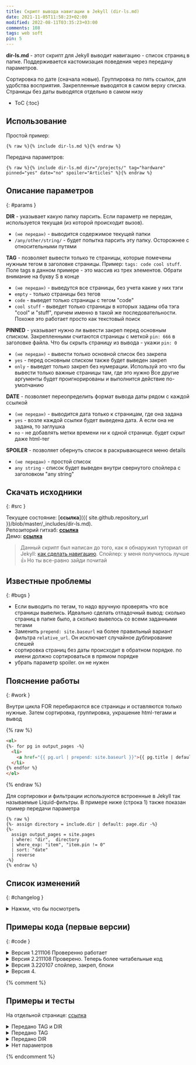 ```yaml
---
title: Скрипт вывода навигации в Jekyll (dir-ls.md)
date: 2021-11-05T11:58:23+02:00
modified: 2022-08-11T03:35:23+03:00
comments: 108
tags: web soft
pin: 5
---
```


**dir-ls.md** - этот скрипт для Jekyll выводит навигацию - список страниц в папке. Поддерживается кастомизация поведения через передачу параметров. 

Сортировка по дате (сначала новые). Группировка по пять ссылок, для удобства восприятия. Закрепленные выводятся в самом верху списка. Страницы без даты выводятся отдельно в самом низу

- ToC
{:toc}




## Использование
Простой пример:

	{% raw %}{% include dir-ls.md %}{% endraw %}

Передача параметров: 

	{% raw %}{% include dir-ls.md dir="/projects/" tag="hardware" pinned="yes" date="no" spoiler="Articles" %}{% endraw %}





## Описание параметров
{: #params }

**DIR** - указывает какую папку парсить. Если параметр не передан, используется текущая (из которой происходит вызов).  
- `(не передан)` - выводится содержимое текущей папки
- `/any/other/string/` - будет попытка парсить эту папку. Осторожнее с относительными путями

**TAG** - позволяет вывести только те страницы, которые помечены нужным тегом в заголовке страницы. Пример: `tags: code cool stuff`. Поле tags в данном примере - это массив из трех элементов. Обрати внимание на букву S в конце
- `(не передан)` - выведутся все страницы, без учета какие у них тэги
- `empty` - только страницы без тегов
- `code` - выведет только страницы с тегом "code"
- `cool stuff` - выведет только страницы в которых заданы оба тэга "cool" и "stuff", причем именно в такой же последовательности. Похоже это работает просто как текстовый поиск


**PINNED** - указывает нужно ли вывести закреп перед основным списком. Закрепленными считаются страницы с меткой `pin: 666` в заголовке файла. Что бы скрыть страницу из вывода - укажи `pin: 0`
- `(не передан)` - вывести только основной список без закрепа
- `yes` - перед основным списком также будет выведен закреп
- `only` - выведет только закреп без нумерации. Используй это что бы вывести только важные страницы там, где это нужно
Все другие аргументы будет проигнорированы и выполнится действие по-умолчанию

**DATE** - позволяет переопределить формат вывода даты рядом с каждой ссылкой
- `(не передан)` - выводится дата только к страницам, где она задана
- `yes` - возле каждой ссылки будет выведена дата. А если она не задана, то заглушка
- `no` - не добавлять метки времени ни к одной странице. будет скрыт даже html-тег


**SPOILER** - позволяет обернуть список в раскрывающееся меню details
- `(не передан)` - простой список
- `any string` - список будет выведен внутри свернутого спойлера с заголовком "any string"




## Скачать исходники
{: #src }

Текущее состояние: [**ссылка**]({{ site.github.repository_url }}/blob/master/_includes/dir-ls.md).  
Репозиторий гитхаб: [**ссылка**](https://github.com/Feelcame/jekyll-directory-listing)  
Демо: [**ссылка**](../demo/directory-listing/)  

>Данный скрипт был написан до того, как я обнаружил туториал от Jekyll: [как сделать навигацию](https://jekyllrb.com/tutorials/navigation/). Спойлер: у меня получилось лучше 👍 Но ты все-равно зайди почитай

## Известные проблемы
{: #bugs }
- Если выводить по тегам, то надо вручную проверять что все страницы вывелись. Идеально сделать отладочный вывод: сколько страниц в папке было, а сколько вывелось со всеми заданными тегами
- Заменить `prepend: site.baseurl` на более правильный вариант фильтра `relative_url`. Он исключает случайное дублирование слешей
- сортировка страниц без даты происходит в обратном порядке. по имени должно сортироваться в прямом порядке
- убрать параметр spoiler. он не нужен


## Пояснение работы
{: #work }

Внутри цикла FOR перебираются все страницы и оставляются только нужные. Затем сортировка, группировка, украшение html-тегами и вывод
	
{% raw %}
``` html
<ol>
{%- for pg in output_pages -%}
  <li>
    <a href="{{ pg.url | prepend: site.baseurl }}">{{ pg.title | default: pg.name }}</a>
  </li>
{% endfor %}
</ol>
```
{% endraw %}

Для сортировки и фильтрации используются встроенные в Jekyll так называемые Liquid-фильтры. В примере ниже (строка 1) также показан пример передачи параметра

	{% raw %}
	{%- assign directory = include.dir | default: page.dir -%}  
	{%- 
	  assign output_pages = site.pages 
	  | where: "dir",  directory 
	  | where_exp: "item", "item.pin != 0"
	  | sort: "date" 
	  | reverse 
	-%}  
	{% endraw %}

## Список изменений  
{: #changelog }

<details markdown="1">
<summary markdown="0">Нажми, что бы посмотреть</summary>

v1.4.230323
- добавлен дебаг-вывод количества страниц. актуально для вывода по тегу
- убрано `id="navigation"` из тега списка, так как он не доложен повторяться. Используй заголовок перед выводом списка
- если список пустой, то будет выведено уведомление об этом

v1.4.221123
- изменено поведение `spoiler` - теперь он выводится свернутым
- изменен принцип работы параметра `date`. Теперь дату можно скрыть совсем, а по-умолчанию не выводится заглушка
- исправлена работа параметра `pinned="yes"`, раньше он не выводил данные
- переименовал в "dir-ls.md", раньше называлось просто ls.md

v1.3.220811
- теперь можно передать параметр `tag="empty"` - выведутся только страницы без каких либо тегов 
- что бы выводился закреп, теперь обязательно указывать именно `yes`, а не любую строку как ранее
- причесана документация

v1.2.220107 
- добавлен спойлер
- добавлен вывод закрепленных сообщений через тег `pinned`. А в общем списке они будут со скрепкой
- можно вывести только закрепленные сообщения, если передать параметр `pinned="only"`
- добавлено разбитие списка на блоки по пять сообщений

v1.1.211108 
- Теперь более читабельный код. Расставил переносы - получилось в два раза больше строк. Зато хоть можно понять шо тут происходит

v1.1.211106
- Можно передать `dir="articles"` и выведется список страниц в папке "articles"
- Фильтрация роезультатов по параметру `tag`

v1.0.0
- скопипастил цикл FOR из интернеетов и попробовал внедрить у себя на сайте. Версию назвал "1.0.0" т.к оно уже в работе

</details>

## Примеры кода (первые версии)
{: #code }

<details markdown="1"><summary markdown="0">Версия 1.211106 Проверенно работает</summary>
{% raw %}
``` html
{%- comment -%}Этот скрипт выводит список страниц в директории. Можно передать "dir" и "tag"  
{%- endcomment -%}

{%- assign debug = false -%}  
{%- assign directory = include.dir | default: page.dir -%}  
{%- assign rec_tag = include.tag | default: "" -%}  
{%- assign allpages = site.pages | sort: "path" -%}  
{%- assign dirpages = allpages | where: "dir",  directory -%}  
{%- assign datepages = dirpages | sort: "date" -%}  
{%- assign sortedpages = datepages | sort: "index" | reverse -%}  

Все страницы в папке ({{ directory }}){%- if rec_tag != "" %} с тегом ({{ rec_tag }}){%- endif -%}.  
{% if debug -%}Allpages[0]: ({{ allpages[0].url }}). Dirpages[0]: ({{ dirpages[0].url }}){%- endif -%}

<ol reversed id="navigation">
{%- for pg in sortedpages -%}
{%- if pg.tags contains rec_tag or rec_tag == "" -%}
{%- assign index = pg.index | default: nil -%}
{%- if index > 0 or index == nil %}
<li>{%- if index > 0 -%}📌{%- endif -%}
<a href="{{ pg.url | prepend: site.baseurl }}">{{ pg.title | default: pg.name }}</a> 
<time class="shaded">{{ pg.date | date: "%Y-%m-%d" | default: "гггг-мм-дд" }}</time>
</li>
{% endif -%}
{%- endif -%}
{%- endfor -%}
</ol>
```
{% endraw %}
</details>


<details markdown="1"><summary markdown="0">Версия 2.211108 Проверено. Теперь более читабельные код</summary>

{% raw %}
``` html
{%- comment -%}Этот скрипт выводит список страниц в директории. Можно передать "dir" и "tag"{%- endcomment -%}

{%- assign directory = include.dir | default: page.dir -%}  

{%- assign sorted_pages = site.pages | sort: "path" | where: "dir",  directory | sort: "date" | sort: "index" | reverse -%}  
{%- assign not_pinned_pages = sorted_pages | where_exp: "item", "item.index == nil" -%}  
{%- assign finish_pages = sorted_pages | where_exp: "item", "item.index > 0" | reverse | concat: not_pinned_pages -%}  

{%- assign rec_tag = include.tag | default: "" -%}  
{%- if rec_tag != "" %}  
{%- assign finish_pages = finish_pages | where_exp: "item", "item.tags contains rec_tag" -%}  
{%- endif %}  

{%- comment -%}Дебаг. dir: ({{ directory }}), tag: ({{ rec_tag }}), qty: ({{ finish_pages.size }}).{%- endcomment -%}

<ol reversed id="navigation">
{%- for pg in finish_pages -%}
  <li>{%- if pg.index > 0 -%}:pushpin:{%- endif -%}
	<a href="{{ pg.url | prepend: site.baseurl }}">{{ pg.title | default: pg.name }}</a> 
	<time class="shaded">{{ pg.date | date: "%Y-%m-%d" | default: "гггг-мм-дд" }}</time>
  </li>
{%- endfor -%}
</ol>
```
{% endraw %}
</details>



<details markdown="1"><summary markdown="0">Версия 3.220107 спойлер, закреп, блоки</summary>

{% raw %}
``` html
{%- comment -%}  
Этот скрипт выводит список страниц в директории. Можно передать "dir", "tag" и "pinned".  
Сортирует все найденные страницы по дате (сначала новые). Если у страницы нет даты - она выводится внизу.  
{%- endcomment -%}  

{%- assign directory = include.dir | default: page.dir -%}  
{%- assign rec_tag = include.tag | default: false -%}  
{%- assign spoiler = include.spoiler | default: false -%}
{%- assign showpinned = include.pinned | default: false -%}

{%- comment -%}ВСЕ СТРАНИЦЫ{%- endcomment -%}  
{%- 
  assign all_pages = site.pages 
  | where: "dir",  directory 
  | where_exp: "item", "item.pin != 0"
  | sort: "date" 
  | reverse 
-%}  

{%- comment -%}ТЕГИ{%- endcomment -%}  
{%- if rec_tag %}  
{%- assign all_pages = all_pages | where_exp: "item", "item.tags contains rec_tag" -%}  
{%- endif %}  

{%- comment -%}ЗАКРЕП{%- endcomment -%}  
{%- 
  assign pinned_pages = all_pages 
  | where_exp: "item", "item.pin != nil" 
  | where_exp: "item", "item.pin > 0" 
  | sort: "pin" 
-%}  

{%- comment -%}БЕЗ ДАТЫ{%- endcomment -%}  
{%- 
  assign wo_date_pages = all_pages 
  | where_exp: "item", "item.date == nil" 
  | reverse
-%}  

{%- comment -%}ТОЛЬКО С ДАТОЙ{%- endcomment -%}  
{%- 
  assign output_pages = all_pages 
  | where_exp: "item", "item.date != nil" 
-%} 


{%- comment -%}ФОРМИРУЕМ ВЫВОД{%- endcomment -%}  
{%- capture result -%}
<!-- Debug. dir: ({{ directory }}). tag: ({{ rec_tag }}), qty: ({{ output_pages.size }}) -->
<ol reversed id="navigation">
{%- for pg in output_pages -%}
<li>{%- if pg.pin > 0 -%}:pushpin:{%- endif %}
<a href="{{ pg.url | prepend: site.baseurl }}">{{ pg.title | default: pg.name }}</a>
<time class="shaded">{{ pg.date | date: "%Y-%m-%d" | default: "гггг-мм-дд" }}</time></li>

{%- comment -%}ПЕРЕНОСЫ{%- endcomment -%}  
{%- assign ostatok = forloop.length | modulo: 5 -%}
{%- assign modul = forloop.index | plus: 5 | minus: ostatok | modulo: 5 -%}
{%- if modul == 0 and forloop.index != forloop.length -%}<br>{%- endif %}
{% endfor -%}
</ol>

{%- comment -%}СПИСОК СТРАНИЦ БЕЗ ДАТЫ{%- endcomment -%}  
<ul>
{%- for pg in wo_date_pages -%}
<li>{%- if pg.pin > 0 -%}:pushpin:{%- endif %}
<a href="{{ pg.url | prepend: site.baseurl }}">{{ pg.title | default: pg.name }}</a>
<time class="shaded">{{ pg.date | date: "%Y-%m-%d" | default: "гггг-мм-дд" }}</time></li>

{% endfor -%}
</ul>
{%- endcapture -%}


{%- comment -%}ФОРМИРУЕМ ЗАКРЕП{%- endcomment -%}  
{%- capture pins -%}
<ul>
{%- for pg in pinned_pages -%}
<li>
<a href="{{ pg.url | prepend: site.baseurl }}">{{ pg.title | default: pg.name }}</a>
</li>
{% endfor -%}
</ul>
{%- endcapture -%}


{%- comment -%}ВЫВОДИМ РЕЗУЛЬТАТ{%- endcomment -%}  
{%- if showpinned %}
{{ pins }}
{%- endif %}  

{%- if showpinned !="only" %}
{%- if spoiler -%}
<details markdown="1" open><summary markdown="0">{{ spoiler }}</summary>
{{ result }}
</details>
{%- else -%}
{{ result }}
{%- endif -%}
{%- endif -%}

```
{% endraw %}
</details>


<details markdown="1"><summary markdown="0">Версия 4.</summary>

{% raw %}
``` html
пока что тут пусто. надеюсь так и останется
```
{% endraw %}
</details>


{% comment %}

## Примеры и тесты
На отдельной странице: [ссылка](../demo/directory-listing/)



<details markdown="1"><summary markdown="0">Передано TAG и DIR</summary>
```{ % include dir-ls.md dir="/projects/" tag="hardware" %}```   
{% include dir-ls.md dir="/projects/" tag="hardware" %}
</details>

<details markdown="1"><summary markdown="0">Передано TAG</summary>
```{ % include dir-ls.md tag="hardware" %}```   
{% include dir-ls.md tag="hardware" %}
</details>

<details markdown="1"><summary markdown="0">Передано DIR</summary>
```{ % include dir-ls.md dir="/projects/" %}```   
{% include dir-ls.md dir="/projects/" %}
</details>


<details markdown="1"><summary markdown="0">Нет параметров</summary>
```{ % include dir-ls.md %}```   
{% include dir-ls.md %}
</details>


{% endcomment %}

